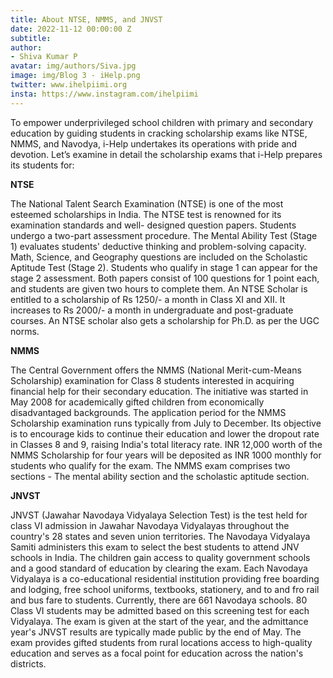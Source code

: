 ```yaml
---
title: About NTSE, NMMS, and JNVST
date: 2022-11-12 00:00:00 Z
subtitle: 
author:
- Shiva Kumar P
avatar: img/authors/Siva.jpg
image: img/Blog 3 - iHelp.png
twitter: www.ihelpiimi.org
insta: https://www.instagram.com/ihelpiimi
---
```


To empower underprivileged school children with primary and secondary education by guiding students in cracking scholarship exams like NTSE, NMMS, and Navodya, i-Help undertakes its operations with pride and devotion. Let’s examine in detail the scholarship exams that i-Help prepares its students for:

**NTSE**

The National Talent Search Examination (NTSE) is one of the most esteemed scholarships in India. The NTSE test is renowned for its examination standards and well- designed question papers. Students undergo a two-part assessment procedure. The Mental Ability Test (Stage 1) evaluates students' deductive thinking and problem-solving capacity. Math, Science, and Geography questions are included on the Scholastic Aptitude Test (Stage 2). Students who qualify in stage 1 can appear for the stage 2 assessment. Both papers consist of 100 questions for 1 point each, and students are given two hours to complete them. An NTSE Scholar is entitled to a scholarship of Rs 1250/- a month in Class XI and XII. It increases to Rs 2000/- a month in undergraduate and post-graduate courses. An NTSE scholar also gets a scholarship for Ph.D. as per the UGC norms.

**NMMS**

The Central Government offers the NMMS (National Merit-cum-Means Scholarship) examination for Class 8 students interested in acquiring financial help for their
secondary education. The initiative was started in May 2008 for academically gifted children from economically disadvantaged backgrounds. The application period for the NMMS Scholarship examination runs typically from July to December. Its objective is to encourage kids to continue their education and lower the dropout rate in Classes 8 and 9, raising India's total literacy rate. INR 12,000 worth of the NMMS Scholarship for four years will be deposited as INR 1000 monthly for students who qualify for the exam. The NMMS exam comprises two sections - The mental ability section and the scholastic aptitude section.

**JNVST**

JNVST (Jawahar Navodaya Vidyalaya Selection Test) is the test held for class VI admission in Jawahar Navodaya Vidyalayas throughout the country's 28 states and seven union territories. The Navodaya Vidyalaya Samiti administers this exam to select the best students to attend JNV schools in India. The children gain access to quality government schools and a good standard of education by clearing the exam. Each Navodaya Vidyalaya is a co-educational residential institution providing free boarding and lodging, free school uniforms, textbooks, stationery, and to and fro rail and bus fare to students. Currently, there are 661 Navodaya schools. 80 Class VI students may be admitted based on this screening test for each Vidyalaya. The exam is given at the start of the year, and the admittance year's JNVST results are typically made public by the end of May. The exam provides gifted students from rural locations access to high-quality education and serves as a focal point for education across the nation's districts.

